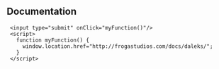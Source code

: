 ## **Documentation**
     <input type="submit" onClick="myFunction()"/>
     <script>
       function myFunction() {
         window.location.href="http://frogastudios.com/docs/daleks/";
       }
     </script>